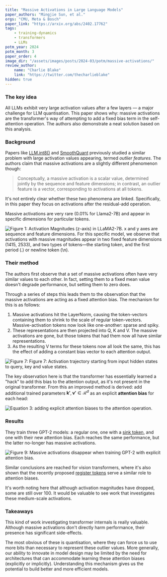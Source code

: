 ```yaml
---
title: "Massive Activations in Large Language Models"
paper_authors: "Mingjie Sun, et al."
orgs: "CMU, Meta & Bosch"
paper_link: "https://arxiv.org/abs/2402.17762"
tags:
    - training-dynamics
    - transformers
    - LLMs
potm_year: 2024
potm_month: 3
paper_order: 4
image_dir: "/assets/images/posts/2024-03/potm/massive-activations/"
review_author:
    name: "Charlie Blake"
    link: "https://twitter.com/thecharlieblake"
hidden: true
---
```


### The key idea

All LLMs exhibit very large activation values after a few layers — a major challenge for LLM quantisation. This paper shows why: massive activations are the transformer's way of attempting to add a fixed bias term in the self-attention operation. The authors also demonstrate a neat solution based on this analysis.

### Background

Papers like [LLM.int8()](https://arxiv.org/abs/2208.07339) and [SmoothQuant](https://arxiv.org/abs/2211.10438) previously studied a similar problem with large activation values appearing, termed _outlier features_. The authors claim that massive activations are a slightly different phenomenon though:

> Conceptually, a massive activation is a scalar value, determined jointly by the sequence and feature dimensions; in contrast, an outlier feature is a vector, corresponding to activations at all tokens.

It's not entirely clear whether these two phenomena are linked. Specifically, in this paper they focus on activations after the residual-add operation.

Massive activations are very rare (0.01% for Llama2-7B) and appear in specific dimensions for particular tokens.

<img src="{{ page.image_dir | append: 'figure_1.png' | relative_url }}" alt="Figure 1: Activation Magnitudes (z-axis) in LLaMA2-7B. x and y axes are sequence and feature dimensions. For this specific model, we observe that activations with massive magnitudes appear in two fixed feature dimensions (1415, 2533), and two types of tokens—the starting token, and the first period (.) or newline token (\n).">

### Their method

The authors first observe that a set of massive activations often have very similar values to each other. In fact, setting them to a fixed mean value doesn't degrade performance, but setting them to zero does.

Through a series of steps this leads them to the observation that the massive activations are acting as a fixed attention bias. The mechanism for this is as follows:

1. Massive activations hit the LayerNorm, causing the token-vectors containing them to shrink to the scale of regular token-vectors. Massive-activation tokens now look like one-another: sparse and spiky.
2. These representations are then projected into Q, K and V. The massive activations are gone, but those tokens that had them now all have similar representations.
3. As the resulting V terms for these tokens now all look the same, this has the effect of adding a constant bias vector to each attention output.

<img src="{{ page.image_dir | append: 'figure_7.png' | relative_url }}" alt="Figure 7: Figure 7: Activation trajectory starting from input hidden states to query, key and value states.">

The key observation here is that the transformer has essentially learned a "hack" to add this bias to the attention output, as it's not present in the original transformer. From this an improved method is derived: add additional trained parameters $\mathbf{k'}, \mathbf{v'} \in \mathcal{R}^d$ as an explicit **attention bias** for each head:

<img class="constrained_img" src="{{ page.image_dir | append: 'equation_3.png' | relative_url }}" alt="Equation 3: adding explicit attention biases to the attention operation.">

### Results

They train three GPT-2 models: a regular one, one with a [sink token](https://arxiv.org/abs/2309.17453), and one with their new attention bias. Each reaches the same performance, but the latter no-longer has massive activations.

<img src="{{ page.image_dir | append: 'figure_9.png' | relative_url }}" alt="Figure 9: Massive activations disappear when training GPT-2 with explicit attention bias.">

Similar conclusions are reached for vision transformers, where it's also shown that the recently proposed [register tokens](https://arxiv.org/abs/2309.16588) serve a similar role to attention biases.

It's worth noting here that although activation magnitudes have dropped, some are still over 100. It would be valuable to see work that investigates these medium-scale activations.

### Takeaways

This kind of work investigating transformer internals is really valuable. Although massive activations don't directly harm performance, their presence has significant side-effects.

The most obvious of these is quantisation, where they can force us to use more bits than necessary to represent these outlier values. More generally, our ability to innovate in model design may be limited by the need for architectures that can accommodate learning these attention biases (explicitly or implicitly). Understanding this mechanism gives us the potential to build better and more efficient models.